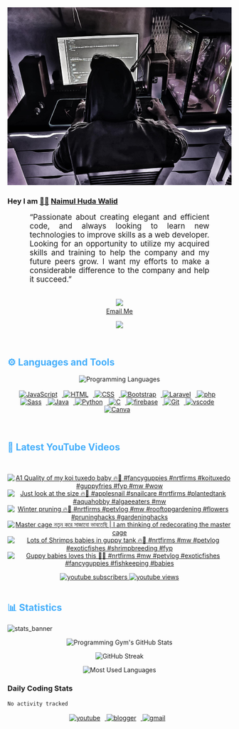 <!-- ![github_cover_banner](https://www.digitalsolutionservices.com/img/services/web%20development.gif)-->

<div align="center" style="display:block;">
    <img height="400px" width="100%" alt="github cover banner" src="https://raw.githubusercontent.com/NaimulHudaWalid/NaimulHudaWalid/main/272276268_3114779035434264_920860974401480824_n.jpg"/> 
</div>

### Hey I am [👨🏻‍][facebook] [Naimul Huda Walid][youtube]



<p align:"center" style="text-align: justify; margin: 0 50px; font-size: 17px;" >
   “Passionate about creating elegant and efficient code, and always looking to learn new technologies to improve skills as a web developer. Looking for an opportunity to utilize my acquired skills and training to help the company and my future peers grow. I want my efforts to make a considerable difference to the company and help it succeed.”
<br>
<br>
<div align="center">

![](https://visitor-badge.glitch.me/badge?page_id=NaimulHudaWalid)
    <br />
[Email Me](mailto:dev.naimulhuda@gmail.com)
</div>
</p>
<!-- Typing SVG by DenverCoder1 - https://github.com/DenverCoder1/readme-typing-svg -->
<p align="center">
<!--   <a href="https://github.com/DenverCoder1/readme-typing-svg"> -->
    <img src="https://readme-typing-svg.herokuapp.com?color=E22FE4&width=380&height=45&lines=Open-Source+Enthusiast;Learning+In+Public;Empowering+Others;Nice+To+Meet+You+...&center=true"></a>

</p>
<br>
<!-- Languages and Tools -->

<h2 style="color: #44AEFB">⚙️ Languages and Tools</h2>
<div align="center" style="display:block;">
    <img width="100px" alt="Programming Languages" src="https://user-images.githubusercontent.com/78341798/194531121-47b0119a-ce00-439d-b586-125f86acb098.png"/> 
</div>
<br>   
<!-- Icons Resources -->
<!-- https://devicon.dev/ -->
<!-- https://cdn.jsdelivr.net/npm/simple-icons@v3/icons/ -->
<div align="center">
  <a href="https://developer.mozilla.org/en-US/docs/Web/JavaScript" target="_blank" rel="noreferrer">
      <img  alt="JavaScript" height="50px" style="padding-right:10px;" src="https://cdn.jsdelivr.net/gh/devicons/devicon/icons/javascript/javascript-plain.svg"/>
  </a>
  
 
  <a href="https://developer.mozilla.org/en-US/docs/Web/HTML" target="_blank" rel="noreferrer">
      <img  alt="HTML" height="50px" style="padding-right:10px;" src="https://cdn.jsdelivr.net/gh/devicons/devicon/icons/html5/html5-original.svg"/>
  </a>
  <a href="https://developer.mozilla.org/en-US/docs/Web/CSS" target="_blank" rel="noreferrer">
      <img  alt="CSS" height="50px" style="padding-right:10px;" src="https://cdn.jsdelivr.net/gh/devicons/devicon/icons/css3/css3-original.svg"/>
  </a>
  <a href="https://getbootstrap.com/" target="_blank" rel="noreferrer">
      <img  alt="Bootstrap" height="50px" style="padding-right:10px;" src="https://cdn.jsdelivr.net/gh/devicons/devicon/icons/bootstrap/bootstrap-original.svg"/>
  </a> 
  <a href="https://laravel.com/" target="_blank" rel="noreferrer">
      <img  alt="Laravel" height="50px" style="padding-right:10px;" src="https://cdn.jsdelivr.net/gh/devicons/devicon/icons/laravel/laravel-plain.svg"/>
  </a>
  <a href="https://www.php.net/" target="_blank" rel="noreferrer">
      <img  alt="php" height="50px" style="padding-right:10px;" src="https://cdn.jsdelivr.net/gh/devicons/devicon/icons/php/php-original.svg"/>
  </a>
  <a href="https://sass-lang.com/" target="_blank" rel="noreferrer">
      <img  alt="Sass" height="50px" style="padding-right:10px;" src="https://cdn.jsdelivr.net/gh/devicons/devicon/icons/sass/sass-original.svg"/>
  </a>
  <a href="https://www.java.com/en/" target="_blank" rel="noreferrer">
      <img  alt="Java" height="50px" style="padding-right:10px;" src="https://cdn.jsdelivr.net/gh/devicons/devicon/icons/java/java-original.svg"/>
  </a>    
  <a href="https://www.python.org/" target="_blank" rel="noreferrer">
      <img  alt="Python" height="50px" style="padding-right:10px;" src="https://cdn.jsdelivr.net/gh/devicons/devicon/icons/python/python-original.svg"/>
  </a>
  <a href="https://www.cprogramming.com/" target="_blank" rel="noreferrer">
      <img  alt="C" height="50px" style="padding-right:10px;" src="https://cdn.jsdelivr.net/gh/devicons/devicon/icons/c/c-original.svg"/>
  </a>
  
  <a href="https://firebase.google.com/" target="_blank" rel="noreferrer">
      <img  alt="firebase" height="50px" style="padding-right:10px;" src="https://cdn.jsdelivr.net/gh/devicons/devicon/icons/firebase/firebase-plain.svg"/>
  </a>
 
  <a href="https://git-scm.com/" target="_blank" rel="noreferrer">
      <img  alt="Git" height="50px" style="padding-right:10px;" src="https://cdn.jsdelivr.net/gh/devicons/devicon/icons/git/git-original.svg"/>
  </a>
  
  <a href="https://code.visualstudio.com/" target="_blank" rel="noreferrer">
      <img  alt="vscode" height="50px" style="padding-right:10px;"src="https://cdn.jsdelivr.net/gh/devicons/devicon/icons/vscode/vscode-original.svg"/>
  </a>
  <a href="https://www.canva.com/" target="_blank" rel="noreferrer">
      <img  alt="Canva" height="50px" style="padding-right:10px;" src="https://cdn.jsdelivr.net/gh/devicons/devicon/icons/canva/canva-original.svg"/> 
  </a>
</div>
<br>
<br>

<!-- Latest YouTube Videos -->

<h2 style="color: #44AEFB">🎦 Latest YouTube Videos</h2>
<br />

<!-- Resource/Reference: https://github.com/DenverCoder1/github-readme-youtube-cards -->
<div class="youtube videos cards" align="center">

<!-- BEGIN YOUTUBE-CARDS -->
[![A1 Quality of my koi tuxedo baby 🔥🖤 #fancyguppies #nrtfirms #koituxedo #guppyfries #fyp #mw #wow](https://ytcards.demolab.com/?id=FSdpnQHFmug&title=A1+Quality+of+my+koi+tuxedo+baby+%F0%9F%94%A5%F0%9F%96%A4+%23fancyguppies+%23nrtfirms+%23koituxedo+%23guppyfries+%23fyp+%23mw+%23wow&lang=en&timestamp=1706941399&background_color=%230d1117&title_color=%23ffffff&stats_color=%23dedede&max_title_lines=1&width=250&border_radius=5 "A1 Quality of my koi tuxedo baby 🔥🖤 #fancyguppies #nrtfirms #koituxedo #guppyfries #fyp #mw #wow")](https://www.youtube.com/watch?v=FSdpnQHFmug)
[![Just look at the size 🔥🖤 #applesnail #snailcare #nrtfirms #plantedtank #aquahobby #algaeeaters #mw](https://ytcards.demolab.com/?id=CqZt9YTfr6A&title=Just+look+at+the+size+%F0%9F%94%A5%F0%9F%96%A4+%23applesnail+%23snailcare+%23nrtfirms+%23plantedtank+%23aquahobby+%23algaeeaters+%23mw&lang=en&timestamp=1706936472&background_color=%230d1117&title_color=%23ffffff&stats_color=%23dedede&max_title_lines=1&width=250&border_radius=5 "Just look at the size 🔥🖤 #applesnail #snailcare #nrtfirms #plantedtank #aquahobby #algaeeaters #mw")](https://www.youtube.com/watch?v=CqZt9YTfr6A)
[![Winter pruning 🔥🖤 #nrtfirms #petvlog #mw #rooftopgardening #flowers #pruninghacks #gardeninghacks](https://ytcards.demolab.com/?id=EB-7MtqX71o&title=Winter+pruning+%F0%9F%94%A5%F0%9F%96%A4+%23nrtfirms+%23petvlog+%23mw+%23rooftopgardening+%23flowers+%23pruninghacks+%23gardeninghacks&lang=en&timestamp=1706923625&background_color=%230d1117&title_color=%23ffffff&stats_color=%23dedede&max_title_lines=1&width=250&border_radius=5 "Winter pruning 🔥🖤 #nrtfirms #petvlog #mw #rooftopgardening #flowers #pruninghacks #gardeninghacks")](https://www.youtube.com/watch?v=EB-7MtqX71o)
[![Master cage নতুন করে সাজাবো ভাবতেছি | I am thinking of redecorating the master cage](https://ytcards.demolab.com/?id=6mfEUrQk8Bw&title=Master+cage+%E0%A6%A8%E0%A6%A4%E0%A7%81%E0%A6%A8+%E0%A6%95%E0%A6%B0%E0%A7%87+%E0%A6%B8%E0%A6%BE%E0%A6%9C%E0%A6%BE%E0%A6%AC%E0%A7%8B+%E0%A6%AD%E0%A6%BE%E0%A6%AC%E0%A6%A4%E0%A7%87%E0%A6%9B%E0%A6%BF+%7C+I+am+thinking+of+redecorating+the+master+cage&lang=en&timestamp=1706862660&background_color=%230d1117&title_color=%23ffffff&stats_color=%23dedede&max_title_lines=1&width=250&border_radius=5 "Master cage নতুন করে সাজাবো ভাবতেছি | I am thinking of redecorating the master cage")](https://www.youtube.com/watch?v=6mfEUrQk8Bw)
[![Lots of Shrimps babies in guppy tank 🔥🖤 #nrtfirms #mw #petvlog #exoticfishes #shrimpbreeding #fyp](https://ytcards.demolab.com/?id=wZ_KWmpQa7A&title=Lots+of+Shrimps+babies+in+guppy+tank+%F0%9F%94%A5%F0%9F%96%A4+%23nrtfirms+%23mw+%23petvlog+%23exoticfishes+%23shrimpbreeding+%23fyp&lang=en&timestamp=1706854967&background_color=%230d1117&title_color=%23ffffff&stats_color=%23dedede&max_title_lines=1&width=250&border_radius=5 "Lots of Shrimps babies in guppy tank 🔥🖤 #nrtfirms #mw #petvlog #exoticfishes #shrimpbreeding #fyp")](https://www.youtube.com/watch?v=wZ_KWmpQa7A)
[![Guppy babies loves this 🖤🔥 #nrtfirms #mw #petvlog #exoticfishes #fancyguppies #fishkeeping #babies](https://ytcards.demolab.com/?id=f7fUgo-SaDM&title=Guppy+babies+loves+this+%F0%9F%96%A4%F0%9F%94%A5+%23nrtfirms+%23mw+%23petvlog+%23exoticfishes+%23fancyguppies+%23fishkeeping+%23babies&lang=en&timestamp=1706755966&background_color=%230d1117&title_color=%23ffffff&stats_color=%23dedede&max_title_lines=1&width=250&border_radius=5 "Guppy babies loves this 🖤🔥 #nrtfirms #mw #petvlog #exoticfishes #fancyguppies #fishkeeping #babies")](https://www.youtube.com/watch?v=f7fUgo-SaDM)
<!-- END YOUTUBE-CARDS -->
</div>

<!-- Begin Youtube Buttons -->
<!-- Resource/Reference:  https://github.com/DenverCoder1/custom-icon-badges -->
<div class="youtube buttons" align="center">
    <a href="https://www.youtube.com/channel/UCa3YaFwzSII0kKg3Nads2dQ"  target="_blank">
        <img alt="youtube subscribers" src="https://img.shields.io/youtube/channel/subscribers/UCa3YaFwzSII0kKg3Nads2dQ?logo=youtube&logoColor=red&style=for-the-badge"/>
    </a> 
    <a href="https://www.youtube.com/channel/UCa3YaFwzSII0kKg3Nads2dQ"  target="_blank">
        <img alt="youtube views" src="https://custom-icon-badges.demolab.com/youtube/channel/views/UCa3YaFwzSII0kKg3Nads2dQ?color=%23E05D44&logo=eye&logoColor=white&style=for-the-badge&labelColor=#555555"/>
    </a> 
</div>
<br>
<!-- End Youtube Buttons -->

<!-- Statistics -->

<h2 style="color: #44AEFB">📊 Statistics</h2>

![stats_banner](https://user-images.githubusercontent.com/78341798/194534778-d662496c-ae00-4e8d-ae9b-b90912054e7f.gif)

<!-- Begin Stats Cards -->
<!-- Resources:  -->
<!-- Github & Languages Stats: https://github.com/naimul15-12090/github-readme-stats --> 
<!-- Streak Stats: https://github.com/denvercoder1/github-readme-streak-stats -->
<!-- Change the value after ?username= to your GitHub username. -->
<div class="stats" align="center">

![Programming Gym's GitHub Stats](https://github-readme-stats.vercel.app/api?username=NaimulHudaWalid&hide=stars&count_private=true&show_icons=true&theme=algolia&border_radius=20)

![GitHub Streak](https://streak-stats.demolab.com?user=NaimulHudaWalid&count_private=true&theme=algolia&border_radius=22)

![Most Used Languages](https://github-readme-stats.vercel.app/api/top-langs/?username=NaimulHudaWalid&langs_count=8&layout=compact&show_icons=true&theme=algolia&border_radius=20)
    
<!-- ![Top Langs](https://github-readme-stats.vercel.app/api/top-langs/?username=naimul15-12090&langs_count=8) -->
<!-- [![Top Langs](https://github-readme-stats.vercel.app/api/top-langs/?username=naimul15-12090&layout=compact)](https://github.com/anuraghazra/github-readme-stats)
 -->
    
</div>
<!--  End Stats Cards -->



### Daily Coding Stats
<!--START_SECTION:waka-->

```txt
No activity tracked
```

<!--END_SECTION:waka-->
<!-- Begin Footer -->
<!-- Icons Resources -->
<!-- https://devicon.dev/ -->
<div class="footer" align="center" style="margin:15px;">
    <a href="https://www.youtube.com/channel/UCa3YaFwzSII0kKg3Nads2dQ" target="_blank">
        <img  style="margin:0 10px 10px 0;" src="https://user-images.githubusercontent.com/78341798/194531650-698ef1b1-9cbd-4b4f-96ef-5a2ec4b5d7e6.svg" alt="youtube" width="40px"/>
    </a>
    <a href="https://www.linkedin.com/in/naimulhudawalid/" target="_blank">
        <img style="margin:0 10px 10px 0;" src="https://user-images.githubusercontent.com/78341798/194531458-b5dfeb1b-bad5-4dfa-909a-2e402262db9a.svg" alt="blogger" width="40px"/>
    </a>
    <a href="mailto:dev.naimulhuda@gmail.com" target="_blank">
        <img style="margin:0 10px 10px 0;" src="https://user-images.githubusercontent.com/78341798/194531383-ddb2b774-5bb9-491c-b601-4a4a7d9792fb.svg" alt="gmail" width="40px"/>
    </a>
</div>
<!-- End Footer -->

[youtube]: https://www.youtube.com/channel/UCa3YaFwzSII0kKg3Nads2dQ
[facebook]: https://www.facebook.com/profile.php?id=100007065945838
